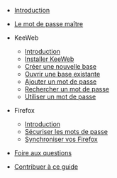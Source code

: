 - [Introduction](fr/introduction.md)
- [Le mot de passe maître](fr/master-password.md)


- KeeWeb

  - [Introduction](fr/keeweb.md)
  - [Installer KeeWeb](fr/keeweb-installing.md)
  - [Créer une nouvelle base](fr/keeweb-creating-new-database.md)
  - [Ouvrir une base existante](fr/keeweb-opening-database.md)
  - [Ajouter un mot de passe](fr/keeweb-adding-password.md)
  - [Rechercher un mot de passe](fr/keeweb-searching-password.md)
  - [Utiliser un mot de passe](fr/keeweb-using-password.md)


- Firefox

  - [Introduction](fr/firefox.md)
  - [Sécuriser les mots de passe](fr/firefox-master-password.md)
  - [Synchroniser vos Firefox](fr/firefox-sync.md)

- [Foire aux questions](fr/faq.md)
- [Contribuer à ce guide](./CONTRIBUTING.md)
